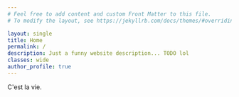 ```yaml
---
# Feel free to add content and custom Front Matter to this file.
# To modify the layout, see https://jekyllrb.com/docs/themes/#overriding-theme-defaults

layout: single
title: Home
permalink: /
description: Just a funny website description... TODO lol
classes: wide
author_profile: true
---
```


C'est la vie.